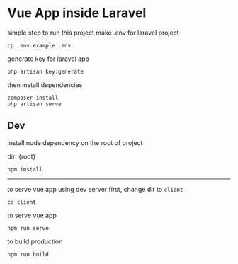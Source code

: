 # Vue App inside Laravel 

simple step to run this project
make .env for laravel project
```
cp .env.example .env
```
generate key for laravel app
```
php artisan key:generate
```
then install dependencies
```
composer install
php artisan serve
```

## Dev

install node dependency on the root of project 

dir: {root}
```
npm install
```
___
to serve vue app using dev server
first, change dir to `client`
```
cd client
```
to serve vue app
```
npm run serve
```

to build production
```
npm run build
```


